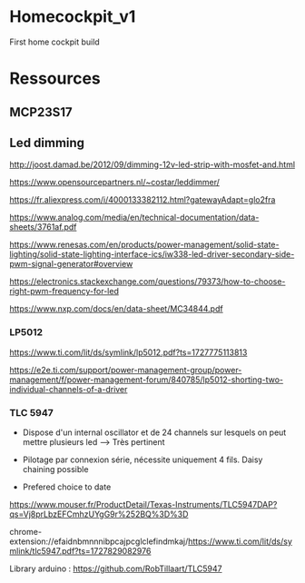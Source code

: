 # Homecockpit_v1
First home cockpit build



# Ressources

## MCP23S17

## Led dimming

http://joost.damad.be/2012/09/dimming-12v-led-strip-with-mosfet-and.html

https://www.opensourcepartners.nl/~costar/leddimmer/

https://fr.aliexpress.com/i/4000133382112.html?gatewayAdapt=glo2fra

https://www.analog.com/media/en/technical-documentation/data-sheets/3761af.pdf

https://www.renesas.com/en/products/power-management/solid-state-lighting/solid-state-lighting-interface-ics/iw338-led-driver-secondary-side-pwm-signal-generator#overview

https://electronics.stackexchange.com/questions/79373/how-to-choose-right-pwm-frequency-for-led

https://www.nxp.com/docs/en/data-sheet/MC34844.pdf


### LP5012

https://www.ti.com/lit/ds/symlink/lp5012.pdf?ts=1727775113813

https://e2e.ti.com/support/power-management-group/power-management/f/power-management-forum/840785/lp5012-shorting-two-individual-channels-of-a-driver


### TLC 5947

- Dispose d'un internal oscillator et de 24 channels sur lesquels on peut mettre plusieurs led --> Très pertinent
- Pilotage par connexion série, nécessite uniquement 4 fils. Daisy chaining possible

- Prefered choice to date


https://www.mouser.fr/ProductDetail/Texas-Instruments/TLC5947DAP?qs=Vj8prLbzEFCmhzUYgG9r%252BQ%3D%3D

chrome-extension://efaidnbmnnnibpcajpcglclefindmkaj/https://www.ti.com/lit/ds/symlink/tlc5947.pdf?ts=1727829082976

Library arduino : https://github.com/RobTillaart/TLC5947